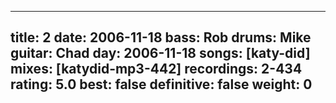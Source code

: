 
---
title: 2
date: 2006-11-18
bass:	Rob
drums:	Mike
guitar:	Chad
day: 2006-11-18
songs: [katy-did]
mixes: [katydid-mp3-442]
recordings: 2-434
rating: 5.0
best: false
definitive: false
weight: 0
---
